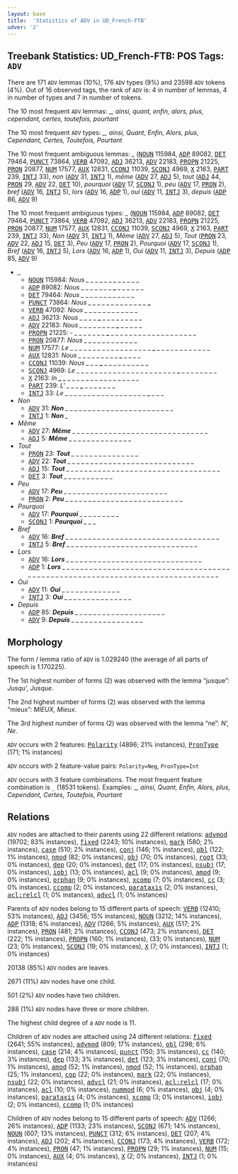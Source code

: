 ```yaml
---
layout: base
title:  'Statistics of ADV in UD_French-FTB'
udver: '2'
---
```


## Treebank Statistics: UD_French-FTB: POS Tags: `ADV`

There are 171 `ADV` lemmas (10%), 176 `ADV` types (9%) and 23598 `ADV` tokens (4%).
Out of 16 observed tags, the rank of `ADV` is: 4 in number of lemmas, 4 in number of types and 7 in number of tokens.

The 10 most frequent `ADV` lemmas: <em>_, ainsi, quant, enfin, alors, plus, cependant, certes, toutefois, pourtant</em>

The 10 most frequent `ADV` types:  <em>_, ainsi, Quant, Enfin, Alors, plus, Cependant, Certes, Toutefois, Pourtant</em>

The 10 most frequent ambiguous lemmas: <em>_</em> (<tt><a href="fr_ftb-pos-NOUN.html">NOUN</a></tt> 115984, <tt><a href="fr_ftb-pos-ADP.html">ADP</a></tt> 89082, <tt><a href="fr_ftb-pos-DET.html">DET</a></tt> 79464, <tt><a href="fr_ftb-pos-PUNCT.html">PUNCT</a></tt> 73864, <tt><a href="fr_ftb-pos-VERB.html">VERB</a></tt> 47092, <tt><a href="fr_ftb-pos-ADJ.html">ADJ</a></tt> 36213, <tt><a href="fr_ftb-pos-ADV.html">ADV</a></tt> 22183, <tt><a href="fr_ftb-pos-PROPN.html">PROPN</a></tt> 21225, <tt><a href="fr_ftb-pos-PRON.html">PRON</a></tt> 20877, <tt><a href="fr_ftb-pos-NUM.html">NUM</a></tt> 17577, <tt><a href="fr_ftb-pos-AUX.html">AUX</a></tt> 12831, <tt><a href="fr_ftb-pos-CCONJ.html">CCONJ</a></tt> 11039, <tt><a href="fr_ftb-pos-SCONJ.html">SCONJ</a></tt> 4969, <tt><a href="fr_ftb-pos-X.html">X</a></tt> 2163, <tt><a href="fr_ftb-pos-PART.html">PART</a></tt> 239, <tt><a href="fr_ftb-pos-INTJ.html">INTJ</a></tt> 33), <em>non</em> (<tt><a href="fr_ftb-pos-ADV.html">ADV</a></tt> 31, <tt><a href="fr_ftb-pos-INTJ.html">INTJ</a></tt> 1), <em>même</em> (<tt><a href="fr_ftb-pos-ADV.html">ADV</a></tt> 27, <tt><a href="fr_ftb-pos-ADJ.html">ADJ</a></tt> 5), <em>tout</em> (<tt><a href="fr_ftb-pos-ADJ.html">ADJ</a></tt> 44, <tt><a href="fr_ftb-pos-PRON.html">PRON</a></tt> 29, <tt><a href="fr_ftb-pos-ADV.html">ADV</a></tt> 22, <tt><a href="fr_ftb-pos-DET.html">DET</a></tt> 10), <em>pourquoi</em> (<tt><a href="fr_ftb-pos-ADV.html">ADV</a></tt> 17, <tt><a href="fr_ftb-pos-SCONJ.html">SCONJ</a></tt> 1), <em>peu</em> (<tt><a href="fr_ftb-pos-ADV.html">ADV</a></tt> 17, <tt><a href="fr_ftb-pos-PRON.html">PRON</a></tt> 2), <em>bref</em> (<tt><a href="fr_ftb-pos-ADV.html">ADV</a></tt> 16, <tt><a href="fr_ftb-pos-INTJ.html">INTJ</a></tt> 5), <em>lors</em> (<tt><a href="fr_ftb-pos-ADV.html">ADV</a></tt> 16, <tt><a href="fr_ftb-pos-ADP.html">ADP</a></tt> 1), <em>oui</em> (<tt><a href="fr_ftb-pos-ADV.html">ADV</a></tt> 11, <tt><a href="fr_ftb-pos-INTJ.html">INTJ</a></tt> 3), <em>depuis</em> (<tt><a href="fr_ftb-pos-ADP.html">ADP</a></tt> 86, <tt><a href="fr_ftb-pos-ADV.html">ADV</a></tt> 9)

The 10 most frequent ambiguous types:  <em>_</em> (<tt><a href="fr_ftb-pos-NOUN.html">NOUN</a></tt> 115984, <tt><a href="fr_ftb-pos-ADP.html">ADP</a></tt> 89082, <tt><a href="fr_ftb-pos-DET.html">DET</a></tt> 79464, <tt><a href="fr_ftb-pos-PUNCT.html">PUNCT</a></tt> 73864, <tt><a href="fr_ftb-pos-VERB.html">VERB</a></tt> 47092, <tt><a href="fr_ftb-pos-ADJ.html">ADJ</a></tt> 36213, <tt><a href="fr_ftb-pos-ADV.html">ADV</a></tt> 22183, <tt><a href="fr_ftb-pos-PROPN.html">PROPN</a></tt> 21225, <tt><a href="fr_ftb-pos-PRON.html">PRON</a></tt> 20877, <tt><a href="fr_ftb-pos-NUM.html">NUM</a></tt> 17577, <tt><a href="fr_ftb-pos-AUX.html">AUX</a></tt> 12831, <tt><a href="fr_ftb-pos-CCONJ.html">CCONJ</a></tt> 11039, <tt><a href="fr_ftb-pos-SCONJ.html">SCONJ</a></tt> 4969, <tt><a href="fr_ftb-pos-X.html">X</a></tt> 2163, <tt><a href="fr_ftb-pos-PART.html">PART</a></tt> 239, <tt><a href="fr_ftb-pos-INTJ.html">INTJ</a></tt> 33), <em>Non</em> (<tt><a href="fr_ftb-pos-ADV.html">ADV</a></tt> 31, <tt><a href="fr_ftb-pos-INTJ.html">INTJ</a></tt> 1), <em>Même</em> (<tt><a href="fr_ftb-pos-ADV.html">ADV</a></tt> 27, <tt><a href="fr_ftb-pos-ADJ.html">ADJ</a></tt> 5), <em>Tout</em> (<tt><a href="fr_ftb-pos-PRON.html">PRON</a></tt> 23, <tt><a href="fr_ftb-pos-ADV.html">ADV</a></tt> 22, <tt><a href="fr_ftb-pos-ADJ.html">ADJ</a></tt> 15, <tt><a href="fr_ftb-pos-DET.html">DET</a></tt> 3), <em>Peu</em> (<tt><a href="fr_ftb-pos-ADV.html">ADV</a></tt> 17, <tt><a href="fr_ftb-pos-PRON.html">PRON</a></tt> 2), <em>Pourquoi</em> (<tt><a href="fr_ftb-pos-ADV.html">ADV</a></tt> 17, <tt><a href="fr_ftb-pos-SCONJ.html">SCONJ</a></tt> 1), <em>Bref</em> (<tt><a href="fr_ftb-pos-ADV.html">ADV</a></tt> 16, <tt><a href="fr_ftb-pos-INTJ.html">INTJ</a></tt> 5), <em>Lors</em> (<tt><a href="fr_ftb-pos-ADV.html">ADV</a></tt> 16, <tt><a href="fr_ftb-pos-ADP.html">ADP</a></tt> 1), <em>Oui</em> (<tt><a href="fr_ftb-pos-ADV.html">ADV</a></tt> 11, <tt><a href="fr_ftb-pos-INTJ.html">INTJ</a></tt> 3), <em>Depuis</em> (<tt><a href="fr_ftb-pos-ADP.html">ADP</a></tt> 85, <tt><a href="fr_ftb-pos-ADV.html">ADV</a></tt> 9)


* <em>_</em>
  * <tt><a href="fr_ftb-pos-NOUN.html">NOUN</a></tt> 115984: <em>Nous _ _ <b>_</b> _ _ _ <b>_</b> _ _ _ _ _ _ _</em>
  * <tt><a href="fr_ftb-pos-ADP.html">ADP</a></tt> 89082: <em>Nous _ _ _ _ _ _ _ <b>_</b> _ _ _ _ _ _</em>
  * <tt><a href="fr_ftb-pos-DET.html">DET</a></tt> 79464: <em>Nous _ <b>_</b> _ _ _ <b>_</b> _ _ _ _ _ _ _ _</em>
  * <tt><a href="fr_ftb-pos-PUNCT.html">PUNCT</a></tt> 73864: <em>Nous _ _ _ _ _ _ _ _ _ _ _ _ _ <b>_</b></em>
  * <tt><a href="fr_ftb-pos-VERB.html">VERB</a></tt> 47092: <em>Nous <b>_</b> _ _ _ _ _ _ _ _ _ _ _ <b>_</b> _</em>
  * <tt><a href="fr_ftb-pos-ADJ.html">ADJ</a></tt> 36213: <em>Nous _ _ _ _ <b>_</b> _ _ _ _ _ _ _ _ _</em>
  * <tt><a href="fr_ftb-pos-ADV.html">ADV</a></tt> 22183: <em>Nous _ _ _ _ _ _ _ _ <b>_</b> _ _ _ _ _</em>
  * <tt><a href="fr_ftb-pos-PROPN.html">PROPN</a></tt> 21225: <em>- _ _ _ _ _ _ _ <b>_</b> _ _ _ _ _ _ _ _ _ _ _ _ _ _ _ _ _ _ _</em>
  * <tt><a href="fr_ftb-pos-PRON.html">PRON</a></tt> 20877: <em>Nous _ _ _ _ _ _ _ _ _ _ <b>_</b> <b>_</b> _ _</em>
  * <tt><a href="fr_ftb-pos-NUM.html">NUM</a></tt> 17577: <em>Le _ _ _ _ _ _ _ _ _ _ _ _ _ _ _ _ _ _ <b>_</b> _ _ _ _ _ _ _ _ _ _ _ _</em>
  * <tt><a href="fr_ftb-pos-AUX.html">AUX</a></tt> 12831: <em>Nous _ _ _ _ _ _ _ _ _ <b>_</b> _ _ _ _</em>
  * <tt><a href="fr_ftb-pos-CCONJ.html">CCONJ</a></tt> 11039: <em>Nous _ _ _ <b>_</b> _ _ _ _ _ _ _ _ _ _</em>
  * <tt><a href="fr_ftb-pos-SCONJ.html">SCONJ</a></tt> 4969: <em>Le _ _ _ _ _ _ _ _ _ _ _ _ _ _ _ _ _ _ _ _ _ _ <b>_</b> _ _ _ _ _ _ _ _</em>
  * <tt><a href="fr_ftb-pos-X.html">X</a></tt> 2163: <em>In <b>_</b> _ _ _ _ _ _ _ _ _ _ _ _ _ _ _ _ _</em>
  * <tt><a href="fr_ftb-pos-PART.html">PART</a></tt> 239: <em>L' _ _ _ <b>_</b> _ _ _ _ _ _ _</em>
  * <tt><a href="fr_ftb-pos-INTJ.html">INTJ</a></tt> 33: <em>Le _ _ _ _ _ _ _ _ _ _ _ _ _ _ _ _ _ _ <b>_</b> _ _ _</em>
* <em>Non</em>
  * <tt><a href="fr_ftb-pos-ADV.html">ADV</a></tt> 31: <em><b>Non</b> _ _ _ _ _ _ _ _ _ _ _ _ _ _ _ _ _ _ _ _ _ _ _ _</em>
  * <tt><a href="fr_ftb-pos-INTJ.html">INTJ</a></tt> 1: <em><b>Non</b> _</em>
* <em>Même</em>
  * <tt><a href="fr_ftb-pos-ADV.html">ADV</a></tt> 27: <em><b>Même</b> _ _ _ _ _ _ _ _ _ _ _ _ _ _ _ _ _ _ _ _ _ _ _ _ _ _ _ _ _ _</em>
  * <tt><a href="fr_ftb-pos-ADJ.html">ADJ</a></tt> 5: <em><b>Même</b> _ _ _ _ _ _ _ _ _ _ _ _ _ _</em>
* <em>Tout</em>
  * <tt><a href="fr_ftb-pos-PRON.html">PRON</a></tt> 23: <em><b>Tout</b> _ _ _ _ _ _ _ _ _ _ _ _ _ _ _</em>
  * <tt><a href="fr_ftb-pos-ADV.html">ADV</a></tt> 22: <em><b>Tout</b> _ _ _ _ _ _ _ _ _ _ _ _ _ _ _ _ _ _ _ _ _ _ _ _ _ _ _ _</em>
  * <tt><a href="fr_ftb-pos-ADJ.html">ADJ</a></tt> 15: <em><b>Tout</b> _ _ _ _ _ _ _ _ _ _ _ _ _ _ _ _ _ _ _ _ _ _ _ _ _ _ _ _ _ _ _ _ _ _</em>
  * <tt><a href="fr_ftb-pos-DET.html">DET</a></tt> 3: <em><b>Tout</b> _ _ _ _ _ _ _ _ _ _ _</em>
* <em>Peu</em>
  * <tt><a href="fr_ftb-pos-ADV.html">ADV</a></tt> 17: <em><b>Peu</b> _ _ _ _ _ _ _ _ _ _ _ _ _ _ _ _ _ _ _ _ _ _ _</em>
  * <tt><a href="fr_ftb-pos-PRON.html">PRON</a></tt> 2: <em><b>Peu</b> _ _ _ _ _ _ _ _ _ _ _ _ _ _ _ _ _ _ _ _ _ _ _ _ _ _</em>
* <em>Pourquoi</em>
  * <tt><a href="fr_ftb-pos-ADV.html">ADV</a></tt> 17: <em><b>Pourquoi</b> _ _ _ _ _ _ _ _ _</em>
  * <tt><a href="fr_ftb-pos-SCONJ.html">SCONJ</a></tt> 1: <em><b>Pourquoi</b> _ _ _</em>
* <em>Bref</em>
  * <tt><a href="fr_ftb-pos-ADV.html">ADV</a></tt> 16: <em><b>Bref</b> _ _ _ _ _ _ _ _ _ _ _ _ _ _ _ _ _ _ _ _ _ _ _ _ _ _ _ _ _ _ _ _ _ _</em>
  * <tt><a href="fr_ftb-pos-INTJ.html">INTJ</a></tt> 5: <em><b>Bref</b> _ _ _ _ _ _ _ _ _ _ _ _ _ _ _ _ _ _ _ _ _ _ _ _ _ _ _ _ _</em>
* <em>Lors</em>
  * <tt><a href="fr_ftb-pos-ADV.html">ADV</a></tt> 16: <em><b>Lors</b> _ _ _ _ _ _ _ _ _ _ _ _ _ _ _ _ _ _ _ _ _ _ _ _ _ _ _ _ _ _</em>
  * <tt><a href="fr_ftb-pos-ADP.html">ADP</a></tt> 1: <em><b>Lors</b> _ _ _ _ _ _ _ _ _ _ _ _ _ _ _ _ _ _ _ _ _ _ _ _ _ _ _ _ _ _ _ _ _ _ _ _ _ _ _ _ _ _ _ _ _ _ _ _ _ _ _ _ _ _ _ _ _ _ _ _ _ _ _ _ _ _ _ _ _ _ _ _ _ _ _ _ _ _ _</em>
* <em>Oui</em>
  * <tt><a href="fr_ftb-pos-ADV.html">ADV</a></tt> 11: <em><b>Oui</b> _ _ _ _ _ _ _ _ _ _ _ _ _</em>
  * <tt><a href="fr_ftb-pos-INTJ.html">INTJ</a></tt> 3: <em><b>Oui</b> _ _ _ _ _ _ _ _ _ _ _ _ _ _ _</em>
* <em>Depuis</em>
  * <tt><a href="fr_ftb-pos-ADP.html">ADP</a></tt> 85: <em><b>Depuis</b> _ _ _ _ _ _ _ _ _ _ _ _ _ _ _ _ _ _ _ _</em>
  * <tt><a href="fr_ftb-pos-ADV.html">ADV</a></tt> 9: <em><b>Depuis</b> _ _ _ _ _ _ _ _ _ _ _ _ _ _ _ _</em>

## Morphology

The form / lemma ratio of `ADV` is 1.029240 (the average of all parts of speech is 1.170225).

The 1st highest number of forms (2) was observed with the lemma “jusque”: <em>Jusqu', Jusque</em>.

The 2nd highest number of forms (2) was observed with the lemma “mieux”: <em>MIEUX, Mieux</em>.

The 3rd highest number of forms (2) was observed with the lemma “ne”: <em>N', Ne</em>.

`ADV` occurs with 2 features: <tt><a href="fr_ftb-feat-Polarity.html">Polarity</a></tt> (4896; 21% instances), <tt><a href="fr_ftb-feat-PronType.html">PronType</a></tt> (171; 1% instances)

`ADV` occurs with 2 feature-value pairs: `Polarity=Neg`, `PronType=Int`

`ADV` occurs with 3 feature combinations.
The most frequent feature combination is `_` (18531 tokens).
Examples: <em>_, ainsi, Quant, Enfin, Alors, plus, Cependant, Certes, Toutefois, Pourtant</em>


## Relations

`ADV` nodes are attached to their parents using 22 different relations: <tt><a href="fr_ftb-dep-advmod.html">advmod</a></tt> (19702; 83% instances), <tt><a href="fr_ftb-dep-fixed.html">fixed</a></tt> (2243; 10% instances), <tt><a href="fr_ftb-dep-mark.html">mark</a></tt> (580; 2% instances), <tt><a href="fr_ftb-dep-case.html">case</a></tt> (510; 2% instances), <tt><a href="fr_ftb-dep-conj.html">conj</a></tt> (146; 1% instances), <tt><a href="fr_ftb-dep-obl.html">obl</a></tt> (122; 1% instances), <tt><a href="fr_ftb-dep-nmod.html">nmod</a></tt> (82; 0% instances), <tt><a href="fr_ftb-dep-obj.html">obj</a></tt> (70; 0% instances), <tt><a href="fr_ftb-dep-root.html">root</a></tt> (33; 0% instances), <tt><a href="fr_ftb-dep-dep.html">dep</a></tt> (20; 0% instances), <tt><a href="fr_ftb-dep-det.html">det</a></tt> (17; 0% instances), <tt><a href="fr_ftb-dep-nsubj.html">nsubj</a></tt> (17; 0% instances), <tt><a href="fr_ftb-dep-iobj.html">iobj</a></tt> (13; 0% instances), <tt><a href="fr_ftb-dep-acl.html">acl</a></tt> (9; 0% instances), <tt><a href="fr_ftb-dep-amod.html">amod</a></tt> (9; 0% instances), <tt><a href="fr_ftb-dep-orphan.html">orphan</a></tt> (9; 0% instances), <tt><a href="fr_ftb-dep-xcomp.html">xcomp</a></tt> (7; 0% instances), <tt><a href="fr_ftb-dep-cc.html">cc</a></tt> (3; 0% instances), <tt><a href="fr_ftb-dep-ccomp.html">ccomp</a></tt> (2; 0% instances), <tt><a href="fr_ftb-dep-parataxis.html">parataxis</a></tt> (2; 0% instances), <tt><a href="fr_ftb-dep-acl-relcl.html">acl:relcl</a></tt> (1; 0% instances), <tt><a href="fr_ftb-dep-advcl.html">advcl</a></tt> (1; 0% instances)

Parents of `ADV` nodes belong to 15 different parts of speech: <tt><a href="fr_ftb-pos-VERB.html">VERB</a></tt> (12410; 53% instances), <tt><a href="fr_ftb-pos-ADJ.html">ADJ</a></tt> (3456; 15% instances), <tt><a href="fr_ftb-pos-NOUN.html">NOUN</a></tt> (3212; 14% instances), <tt><a href="fr_ftb-pos-ADP.html">ADP</a></tt> (1318; 6% instances), <tt><a href="fr_ftb-pos-ADV.html">ADV</a></tt> (1266; 5% instances), <tt><a href="fr_ftb-pos-AUX.html">AUX</a></tt> (517; 2% instances), <tt><a href="fr_ftb-pos-PRON.html">PRON</a></tt> (481; 2% instances), <tt><a href="fr_ftb-pos-CCONJ.html">CCONJ</a></tt> (473; 2% instances), <tt><a href="fr_ftb-pos-DET.html">DET</a></tt> (222; 1% instances), <tt><a href="fr_ftb-pos-PROPN.html">PROPN</a></tt> (160; 1% instances),  (33; 0% instances), <tt><a href="fr_ftb-pos-NUM.html">NUM</a></tt> (23; 0% instances), <tt><a href="fr_ftb-pos-SCONJ.html">SCONJ</a></tt> (19; 0% instances), <tt><a href="fr_ftb-pos-X.html">X</a></tt> (7; 0% instances), <tt><a href="fr_ftb-pos-INTJ.html">INTJ</a></tt> (1; 0% instances)

20138 (85%) `ADV` nodes are leaves.

2671 (11%) `ADV` nodes have one child.

501 (2%) `ADV` nodes have two children.

288 (1%) `ADV` nodes have three or more children.

The highest child degree of a `ADV` node is 11.

Children of `ADV` nodes are attached using 24 different relations: <tt><a href="fr_ftb-dep-fixed.html">fixed</a></tt> (2641; 55% instances), <tt><a href="fr_ftb-dep-advmod.html">advmod</a></tt> (809; 17% instances), <tt><a href="fr_ftb-dep-obl.html">obl</a></tt> (298; 6% instances), <tt><a href="fr_ftb-dep-case.html">case</a></tt> (214; 4% instances), <tt><a href="fr_ftb-dep-punct.html">punct</a></tt> (150; 3% instances), <tt><a href="fr_ftb-dep-cc.html">cc</a></tt> (140; 3% instances), <tt><a href="fr_ftb-dep-dep.html">dep</a></tt> (133; 3% instances), <tt><a href="fr_ftb-dep-det.html">det</a></tt> (123; 3% instances), <tt><a href="fr_ftb-dep-conj.html">conj</a></tt> (70; 1% instances), <tt><a href="fr_ftb-dep-amod.html">amod</a></tt> (52; 1% instances), <tt><a href="fr_ftb-dep-nmod.html">nmod</a></tt> (52; 1% instances), <tt><a href="fr_ftb-dep-orphan.html">orphan</a></tt> (25; 1% instances), <tt><a href="fr_ftb-dep-cop.html">cop</a></tt> (22; 0% instances), <tt><a href="fr_ftb-dep-mark.html">mark</a></tt> (22; 0% instances), <tt><a href="fr_ftb-dep-nsubj.html">nsubj</a></tt> (22; 0% instances), <tt><a href="fr_ftb-dep-advcl.html">advcl</a></tt> (21; 0% instances), <tt><a href="fr_ftb-dep-acl-relcl.html">acl:relcl</a></tt> (17; 0% instances), <tt><a href="fr_ftb-dep-acl.html">acl</a></tt> (10; 0% instances), <tt><a href="fr_ftb-dep-nummod.html">nummod</a></tt> (6; 0% instances), <tt><a href="fr_ftb-dep-obj.html">obj</a></tt> (4; 0% instances), <tt><a href="fr_ftb-dep-parataxis.html">parataxis</a></tt> (4; 0% instances), <tt><a href="fr_ftb-dep-xcomp.html">xcomp</a></tt> (3; 0% instances), <tt><a href="fr_ftb-dep-iobj.html">iobj</a></tt> (2; 0% instances), <tt><a href="fr_ftb-dep-ccomp.html">ccomp</a></tt> (1; 0% instances)

Children of `ADV` nodes belong to 15 different parts of speech: <tt><a href="fr_ftb-pos-ADV.html">ADV</a></tt> (1266; 26% instances), <tt><a href="fr_ftb-pos-ADP.html">ADP</a></tt> (1133; 23% instances), <tt><a href="fr_ftb-pos-SCONJ.html">SCONJ</a></tt> (671; 14% instances), <tt><a href="fr_ftb-pos-NOUN.html">NOUN</a></tt> (607; 13% instances), <tt><a href="fr_ftb-pos-PUNCT.html">PUNCT</a></tt> (312; 6% instances), <tt><a href="fr_ftb-pos-DET.html">DET</a></tt> (207; 4% instances), <tt><a href="fr_ftb-pos-ADJ.html">ADJ</a></tt> (202; 4% instances), <tt><a href="fr_ftb-pos-CCONJ.html">CCONJ</a></tt> (173; 4% instances), <tt><a href="fr_ftb-pos-VERB.html">VERB</a></tt> (172; 4% instances), <tt><a href="fr_ftb-pos-PRON.html">PRON</a></tt> (47; 1% instances), <tt><a href="fr_ftb-pos-PROPN.html">PROPN</a></tt> (29; 1% instances), <tt><a href="fr_ftb-pos-NUM.html">NUM</a></tt> (15; 0% instances), <tt><a href="fr_ftb-pos-AUX.html">AUX</a></tt> (4; 0% instances), <tt><a href="fr_ftb-pos-X.html">X</a></tt> (2; 0% instances), <tt><a href="fr_ftb-pos-INTJ.html">INTJ</a></tt> (1; 0% instances)

